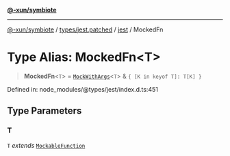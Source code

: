 [**@-xun/symbiote**](../../../../../README.md)

***

[@-xun/symbiote](../../../../../README.md) / [types/jest.patched](../../../README.md) / [jest](../README.md) / MockedFn

# Type Alias: MockedFn\<T\>

> **MockedFn**\<`T`\> = [`MockWithArgs`](../interfaces/MockWithArgs.md)\<`T`\> & `{ [K in keyof T]: T[K] }`

Defined in: node\_modules/@types/jest/index.d.ts:451

## Type Parameters

### T

`T` *extends* [`MockableFunction`](MockableFunction.md)

